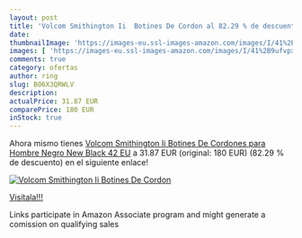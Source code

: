 ```yaml
---
layout: post
title: 'Volcom Smithington Ii  Botines De Cordon al 82.29 % de descuento'
date: 
thumbnailImage: 'https://images-eu.ssl-images-amazon.com/images/I/41%2B9ufvpxDL._SL200_.jpg'
images: [ 'https://images-eu.ssl-images-amazon.com/images/I/41%2B9ufvpxDL._SL200_.jpg' ]
comments: true
category: ofertas
author: ring
slug: B06X3QRWLV
description:
actualPrice: 31.87 EUR
comparePrice: 180 EUR
inStock: true
---
```


Ahora mismo tienes [Volcom Smithington Ii  Botines De Cordones para Hombre  Negro  New Black   42 EU](https://www.amazon.es/dp/B06X3QRWLV/?tag=tolees-21) a 31.87 EUR (original: 180 EUR) (82.29 %  de descuento) en el siguiente enlace!

[![Volcom Smithington Ii  Botines De Cordon](https://images-eu.ssl-images-amazon.com/images/I/41%2B9ufvpxDL._SL200_.jpg)](https://www.amazon.es/dp/B06X3QRWLV/?tag=tolees-21)

[Visítala!!!](https://www.amazon.es/dp/B06X3QRWLV/?tag=tolees-21)

Links participate in Amazon Associate program and might generate a comission on qualifying sales
